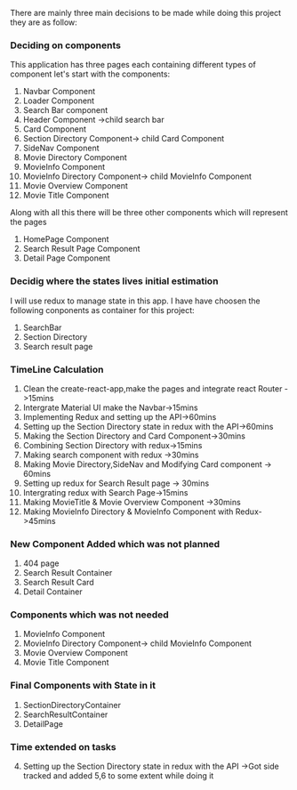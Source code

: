 There are mainly three main decisions to be made while doing this project they are as follow:

### Deciding on components

This application has three pages each containing different types of component let's start with the components:

1. Navbar Component
2. Loader Component
3. Search Bar component
4. Header Component ->child search bar
5. Card Component
6. Section Directory Component-> child Card Component
7. SideNav Component
8. Movie Directory Component
9. MovieInfo Component
10. MovieInfo Directory Component-> child MovieInfo Component
11. Movie Overview Component
12. Movie Title Component

Along with all this there will be three other components which will represent the pages

1. HomePage Component
2. Search Result Page Component
3. Detail Page Component

### Decidig where the states lives initial estimation

I will use redux to manage state in this app. I have have choosen the following conponents as container for this project:

1. SearchBar
2. Section Directory
3. Search result page

### TimeLine Calculation

1. Clean the create-react-app,make the pages and integrate react Router ->15mins
2. Intergrate Material UI make the Navbar->15mins
3. Implementing Redux and setting up the API->60mins
4. Setting up the Section Directory state in redux with the API->60mins
5. Making the Section Directory and Card Component->30mins
6. Combining Section Directory with redux->15mins
7. Making search component with redux ->30mins
8. Making Movie Directory,SideNav and Modifying Card component -> 60mins
9. Setting up redux for Search Result page -> 30mins
10. Intergrating redux with Search Page->15mins
11. Making MovieTitle & Movie Overview Component ->30mins
12. Making MovieInfo Directory & MovieInfo Component with Redux->45mins

### New Component Added which was not planned

1. 404 page
2. Search Result Container
3. Search Result Card
4. Detail Container

### Components which was not needed

1. MovieInfo Component
2. MovieInfo Directory Component-> child MovieInfo Component
3. Movie Overview Component
4. Movie Title Component

### Final Components with State in it

1. SectionDirectoryContainer
2. SearchResultContainer
3. DetailPage

### Time extended on tasks

4. Setting up the Section Directory state in redux with the API ->Got side tracked and added 5,6 to some extent while doing it
